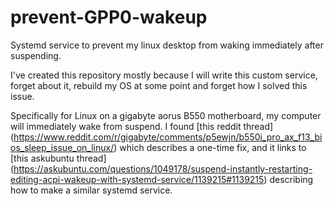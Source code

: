 # prevent-GPP0-wakeup
Systemd service to prevent my linux desktop from waking immediately after suspending.

I've created this repository mostly because I will write this custom service, forget about it, rebuild my OS at some point and forget how I solved this issue.

Specifically for Linux on a gigabyte aorus B550 motherboard, my computer will immediately wake from suspend. I found [this reddit thread] (https://www.reddit.com/r/gigabyte/comments/p5ewjn/b550i_pro_ax_f13_bios_sleep_issue_on_linux/) which describes a one-time fix, and it links to [this askubuntu thread] (https://askubuntu.com/questions/1049178/suspend-instantly-restarting-editing-acpi-wakeup-with-systemd-service/1139215#1139215) describing how to make a similar systemd service.
